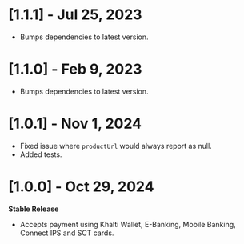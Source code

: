 # [1.1.1] - Jul 25, 2023
- Bumps dependencies to latest version.

# [1.1.0] - Feb 9, 2023
- Bumps dependencies to latest version.

# [1.0.1] - Nov 1, 2024
- Fixed issue where `productUrl` would always report as null.
- Added tests.

# [1.0.0] - Oct 29, 2024
**Stable Release**
- Accepts payment using Khalti Wallet, E-Banking, Mobile Banking, Connect IPS and SCT cards.